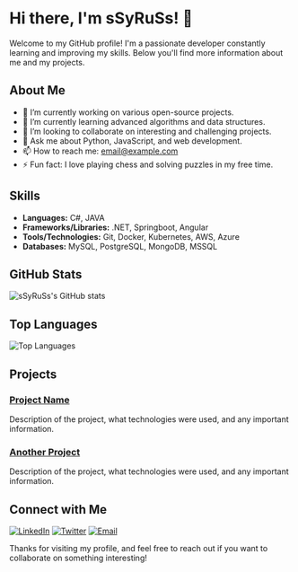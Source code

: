 # Hi there, I'm sSyRuSs! 👋

Welcome to my GitHub profile! I'm a passionate developer constantly learning and improving my skills. Below you'll find more information about me and my projects.

## About Me

- 🔭 I’m currently working on various open-source projects.
- 🌱 I’m currently learning advanced algorithms and data structures.
- 👯 I’m looking to collaborate on interesting and challenging projects.
- 💬 Ask me about Python, JavaScript, and web development.
- 📫 How to reach me: [email@example.com](mailto:email@example.com)
- ⚡ Fun fact: I love playing chess and solving puzzles in my free time.

## Skills

- **Languages:** C#, JAVA
- **Frameworks/Libraries:** .NET, Springboot, Angular
- **Tools/Technologies:** Git, Docker, Kubernetes, AWS, Azure
- **Databases:** MySQL, PostgreSQL, MongoDB, MSSQL

## GitHub Stats

![sSyRuSs's GitHub stats](https://github-readme-stats.vercel.app/api?username=sSyRuSs&show_icons=true&theme=tokyonight)

## Top Languages

![Top Languages](https://github-readme-stats.vercel.app/api/top-langs/?username=sSyRuSs&layout=compact&theme=tokyonight)

## Projects

### [Project Name](https://github.com/sSyRuSs/project-name)
Description of the project, what technologies were used, and any important information.

### [Another Project](https://github.com/sSyRuSs/another-project)
Description of the project, what technologies were used, and any important information.

## Connect with Me

[![LinkedIn](https://img.shields.io/badge/LinkedIn-0077B5?style=for-the-badge&logo=linkedin&logoColor=white)](https://www.linkedin.com/in/username/)
[![Twitter](https://img.shields.io/badge/Twitter-1DA1F2?style=for-the-badge&logo=twitter&logoColor=white)](https://twitter.com/username)
[![Email](https://img.shields.io/badge/Email-D14836?style=for-the-badge&logo=gmail&logoColor=white)](mailto:email@example.com)

Thanks for visiting my profile, and feel free to reach out if you want to collaborate on something interesting!